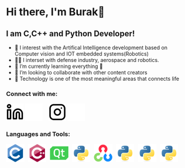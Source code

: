 # Hi there, I'm Burak👋 

## I am C,C++ and Python Developer!

- 🔭 I interest with the Artifical Intelligence development based on Computer vision and IOT embedded systems(Robotics)
- 🤘🏻 I interset with defense industry, aerospace and robotics.
- 🌱 I’m currently learning everything 🤣
- 👯 I’m looking to collaborate with other content creators
- 🔋 Technology is one of the most meaningful areas that connects life

### Connect with me:
[![website](./img/linkedin-light.svg)](https://www.linkedin.com/in/burak-dogancay/#gh-light-mode-only)
[![website](./img/linkedin-dark.svg)](https://www.linkedin.com/in/burak-dogancay/#gh-dark-mode-only)
&nbsp;&nbsp;
[![website](./img/instagram-light.svg)](https://www.instagram.com/dogancay.burak/#gh-light-mode-only)
[![website](./img/instagram-dark.svg)](https://www.instagram.com/dogancay.burak/#gh-dark-mode-only)

### Languages and Tools:
<img align="left" alt="C" width="50px" src="https://github.com/devicons/devicon/blob/master/icons/c/c-original.svg" style="padding-right:10px;" />
<img align="left" alt="C++" width="50px" src="https://github.com/devicons/devicon/blob/master/icons/cplusplus/cplusplus-original.svg" style="padding-right:10px;" />
<img align="left" alt="QT" width="50px" src="https://github.com/devicons/devicon/blob/master/icons/qt/qt-original.svg" style="padding-right:10px;" />
<img align="left" alt="Python" width="50px" src="https://github.com/devicons/devicon/blob/master/icons/python/python-original.svg" style="padding-right:10px;" />
<img align="left" alt="OpenCv" width="50px" src="https://github.com/devicons/devicon/blob/master/icons/opencv/opencv-original.svg" style="padding-right:10px;" />
<img align="left" alt="Python" width="50px" src="https://github.com/devicons/devicon/blob/master/icons/python/python-original.svg" style="padding-right:10px;" />
<img align="left" alt="Python" width="50px" src="https://github.com/devicons/devicon/blob/master/icons/python/python-original.svg" style="padding-right:10px;" />
<img align="left" alt="Python" width="50px" src="https://github.com/devicons/devicon/blob/master/icons/python/python-original.svg" style="padding-right:10px;" />


